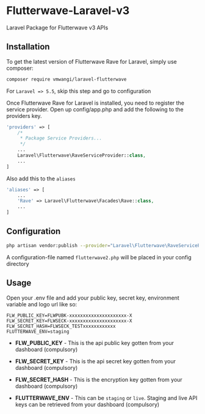 # Flutterwave-Laravel-v3
Laravel Package for Flutterwave v3 APIs

## Installation
To get the latest version of Flutterwave Rave for Laravel, simply use composer:
``` bash
composer require vmwangi/laravel-flutterwave
```

For `Laravel => 5.5`, skip this step and go to configuration

Once Flutterwave Rave for Laravel is installed, you need to register the service provider. Open up config/app.php and add the following to the providers key.

``` PHP
'providers' => [
    /*
     * Package Service Providers...
     */
    ...
    Laravel\Flutterwave\RaveServiceProvider::class,
    ...
]
```

Also add this to the `aliases`
``` PHP
'aliases' => [
    ...
    'Rave' => Laravel\Flutterwave\Facades\Rave::class,
    ...
]
```

## Configuration
``` bash
php artisan vendor:publish --provider="Laravel\Flutterwave\RaveServiceProvider"
```
A configuration-file named `flutterwave2.php` will be placed in your config directory

## Usage
Open your .env file and add your public key, secret key, environment variable and logo url like so:

```
FLW_PUBLIC_KEY=FLWPUBK-xxxxxxxxxxxxxxxxxxxxx-X
FLW_SECRET_KEY=FLWSECK-xxxxxxxxxxxxxxxxxxxxx-X
FLW_SECRET_HASH=FLWSECK_TESTxxxxxxxxxxxx
FLUTTERWAVE_ENV=staging
```

- **FLW_PUBLIC_KEY** - This is the api public key gotten from your dashboard (compulsory)

- **FLW_SECRET_KEY** - This is the api secret key gotten from your dashboard (compulsory)

- **FLW_SECRET_HASH** - This is the encryption key gotten from your dashboard (compulsory)

- **FLUTTERWAVE_ENV** - This can be `staging` or `live`. Staging and live API keys can be retrieved from your dashboard (compulsory) 

